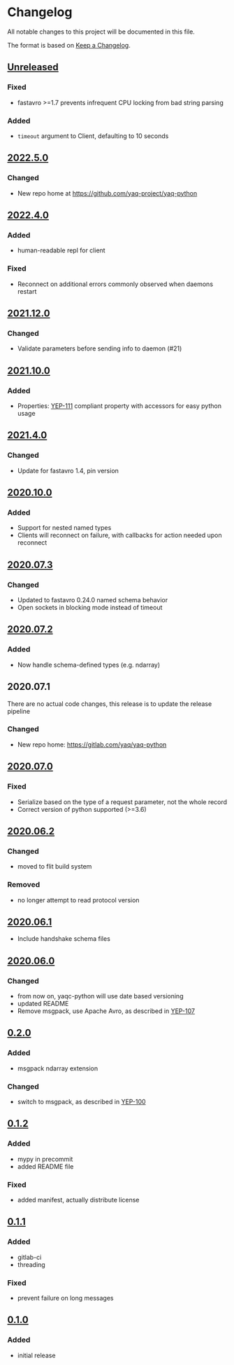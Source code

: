 # Changelog
All notable changes to this project will be documented in this file.

The format is based on [Keep a Changelog](https://keepachangelog.com/).

## [Unreleased]

### Fixed
- fastavro >=1.7 prevents infrequent CPU locking from bad string parsing

### Added
- `timeout` argument to Client, defaulting to 10 seconds

## [2022.5.0]

### Changed
- New repo home at https://github.com/yaq-project/yaq-python

## [2022.4.0]

### Added
- human-readable repl for client

### Fixed
- Reconnect on additional errors commonly observed when daemons restart

## [2021.12.0]

### Changed
- Validate parameters before sending info to daemon (#21)

## [2021.10.0]

### Added
- Properties: [YEP-111](https://yeps.yaq.fyi/111) compliant property with accessors for easy python usage

## [2021.4.0]

### Changed
- Update for fastavro 1.4, pin version

## [2020.10.0]

### Added
- Support for nested named types
- Clients will reconnect on failure, with callbacks for action needed upon reconnect

## [2020.07.3]

### Changed
- Updated to fastavro 0.24.0 named schema behavior
- Open sockets in blocking mode instead of timeout

## [2020.07.2]

### Added
- Now handle schema-defined types (e.g. ndarray)

## 2020.07.1

There are no actual code changes, this release is to update the release pipeline

### Changed
- New repo home: https://gitlab.com/yaq/yaq-python

## [2020.07.0]

### Fixed
- Serialize based on the type of a request parameter, not the whole record
- Correct version of python supported (>=3.6)

## [2020.06.2]

### Changed
- moved to flit build system

### Removed
- no longer attempt to read protocol version

## [2020.06.1]
- Include handshake schema files

## [2020.06.0]

### Changed
- from now on, yaqc-python will use date based versioning
- updated README
- Remove msgpack, use Apache Avro, as described in [YEP-107](https://yeps.yaq.fyi/107)

## [0.2.0]

### Added
- msgpack ndarray extension

### Changed
- switch to msgpack, as described in [YEP-100](https://yeps.yaq.fyi/100)

## [0.1.2]

### Added
- mypy in precommit
- added README file

### Fixed
- added manifest, actually distribute license

## [0.1.1]

### Added
- gitlab-ci
- threading

### Fixed
- prevent failure on long messages

## [0.1.0]

### Added
- initial release

[Unreleased]: https://github.com/yaq-project/yaq-python/compare/yaqc-2022.5.0...main
[2022.5.0]: https://github.com/yaq-project/yaq-python/compare/yaqc-2022.4.0...yaqc-2022.5.0
[2022.4.0]: https://github.com/yaq-project/yaq-python/compare/yaqc-2021.12.0...yaqc-2022.4.0
[2021.12.0]: https://github.com/yaq-project/yaq-python/compare/yaqc-2021.10.0...yaqc-2021.12.0
[2021.10.0]: https://github.com/yaq-project/yaq-python/compare/yaqc-2021.4.0...yaqc-2021.10.0
[2021.4.0]: https://github.com/yaq-project/yaq-python/compare/yaqc-2020.10.0...yaqc-2021.4.0
[2020.10.0]: https://github.com/yaq-project/yaq-python/compare/yaqc-2020.07.3...yaqc-2020.10.0
[2020.07.3]: https://github.com/yaq-project/yaq-python/compare/yaqc-2020.07.2...yaqc-2020.07.3
[2020.07.2]: https://github.com/yaq-project/yaq-python/compare/yaqc-2020.07.1...yaqc-2020.07.2
[2020.07.0]: https://gitlab.com/yaq/yaqc-python/-/compare/v2020.06.2...v2020.07.0
[2020.06.2]: https://gitlab.com/yaq/yaqc-python/-/compare/v2020.06.1...v2020.06.2
[2020.06.1]: https://gitlab.com/yaq/yaqc-python/-/compare/v2020.06.0...v2020.06.1
[2020.06.0]: https://gitlab.com/yaq/yaqc-python/-/compare/v0.2.0...v2020.06.0
[0.2.0]: https://gitlab.com/yaq/yaqc-python/-/compare/v0.1.2...v0.2.0
[0.1.2]: https://gitlab.com/yaq/yaqc-python/-/compare/v0.1.1...v0.1.2
[0.1.1]: https://gitlab.com/yaq/yaqc-python/-/compare/v0.1.0...v0.1.1
[0.1.0]: https://gitlab.com/yaq/yaqc-python/-/tags/v0.1.0
